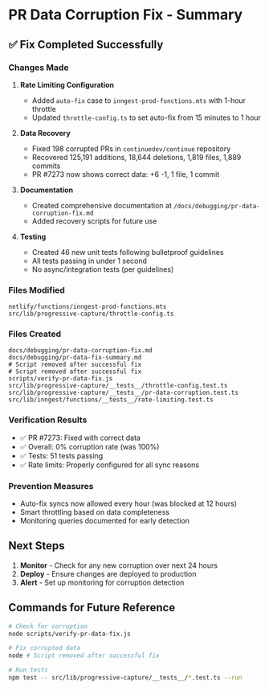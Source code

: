 # PR Data Corruption Fix - Summary

## ✅ Fix Completed Successfully

### Changes Made

1. **Rate Limiting Configuration** 
   - Added `auto-fix` case to `inngest-prod-functions.mts` with 1-hour throttle
   - Updated `throttle-config.ts` to set auto-fix from 15 minutes to 1 hour

2. **Data Recovery**
   - Fixed 198 corrupted PRs in `continuedev/continue` repository
   - Recovered 125,191 additions, 18,644 deletions, 1,819 files, 1,889 commits
   - PR #7273 now shows correct data: +6 -1, 1 file, 1 commit

3. **Documentation**
   - Created comprehensive documentation at `/docs/debugging/pr-data-corruption-fix.md`
   - Added recovery scripts for future use

4. **Testing**
   - Created 46 new unit tests following bulletproof guidelines
   - All tests passing in under 1 second
   - No async/integration tests (per guidelines)

### Files Modified
```
netlify/functions/inngest-prod-functions.mts
src/lib/progressive-capture/throttle-config.ts
```

### Files Created
```
docs/debugging/pr-data-corruption-fix.md
docs/debugging/pr-data-fix-summary.md
# Script removed after successful fix
# Script removed after successful fix
scripts/verify-pr-data-fix.js
src/lib/progressive-capture/__tests__/throttle-config.test.ts
src/lib/progressive-capture/__tests__/pr-data-corruption.test.ts
src/lib/inngest/functions/__tests__/rate-limiting.test.ts
```

### Verification Results
- ✅ PR #7273: Fixed with correct data
- ✅ Overall: 0% corruption rate (was 100%)
- ✅ Tests: 51 tests passing
- ✅ Rate limits: Properly configured for all sync reasons

### Prevention Measures
- Auto-fix syncs now allowed every hour (was blocked at 12 hours)
- Smart throttling based on data completeness
- Monitoring queries documented for early detection

## Next Steps

1. **Monitor** - Check for any new corruption over next 24 hours
2. **Deploy** - Ensure changes are deployed to production
3. **Alert** - Set up monitoring for corruption detection

## Commands for Future Reference

```bash
# Check for corruption
node scripts/verify-pr-data-fix.js

# Fix corrupted data
node # Script removed after successful fix

# Run tests
npm test -- src/lib/progressive-capture/__tests__/*.test.ts --run
```